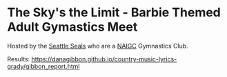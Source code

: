 # The Sky's the Limit - Barbie Themed Adult Gymastics Meet

Hosted by the [Seattle Seals]([https://www.youtube.com/user/goGradygo](https://www.seattlesealsgymnasticsclub.com/home)) who are a [NAIGC](https://naigc.org/) Gymnastics Club. 

Results: https://danagibbon.github.io/country-music-lyrics-grady/gibbon_report.html
